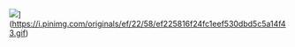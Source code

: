 ![](https://i.pinimg.com/originals/6c/8c/97/6c8c9740beffb48d3d15b6c5743ddb6d.gif)](https://i.pinimg.com/originals/ef/22/58/ef225816f24fc1eef530dbd5c5a14f43.gif)
